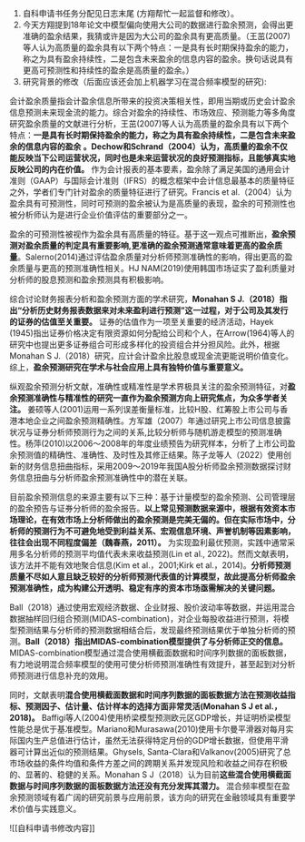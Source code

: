 1. 自科申请书任务分配见日志末尾 (方翔帮忙一起监督和修改）。
2. 今天方翔提到18年论文中模型偏向使用大公司的数据进行盈余预测，会得出更准确的盈余结果，我猜或许是因为大公司的盈余具有更高质量。（王茁(2007)等人认为高质量的盈余具有以下两个特点：一是具有长时期保持盈余的能力，称之为具有盈余持续性，二是包含未来盈余的信息内容的盈余。换句话说具有更高可预测性和持续性的盈余是高质量的盈余。）
3. 研究背景的修改（后面应该还会加上机器学习在混合频率模型的研究):

会计盈余质量指会计盈余信息所带来的投资决策相关性，即用当期或历史会计盈余信息预测未来现金流的能力。综合对盈余的持续性、市场效应、预测能力等多角度研究盈余质量的文献进行分析，王茁(2007)等人认为高质量的盈余具有以下两个特点：**一是具有长时期保持盈余的能力，称之为具有盈余持续性，二是包含未来盈余的信息内容的盈余** **。Dechow和Schrand（2004）认为，高质量的盈余不仅能反映当下公司运营状况，同时也是未来运营状况的良好预测指标，且能够真实地反映公司的内在价值。** 作为会计报表的基本要素，盈余除了满足美国的通用会计准则（GAAP）与国际会计准则（IFRS）的概念框架中会计信息最基本的质量特征之外，学者们专门针对盈余的质量特征进行了研究。Francis et al.（2004）认为盈余具有可预测性，同时可预测的盈余被认为是高质量的表现，盈余的可预测性也被分析师认为是进行企业价值评估的重要部分之一。

盈余的可预测性被视作为盈余具有高质量的特征。基于这一观点可推断出，**盈余预测对盈余质量的判定具有重要影响,更准确的盈余预测通常意味着更高的盈余质量**。Salerno(2014)通过评估盈余质量对分析师预测准确性的影响，得出更高的盈余质量与更高的预测准确性相关。HJ NAM(2019)使用韩国市场证实了盈利质量对分析师的股息预测和盈余预测具有积极影响。

综合讨论财务报表分析和盈余预测方面的学术研究，**Monahan S J.（2018）指出“分析历史财务报表数据来对未来盈利进行预测”这一过程，对于公司及其发行的证券的估值至关重要。** 证券的估值作为一项至关重要的经济活动，Hayek (1945)指出证券价格决定有限资源如何分配给公司和个人，在Arrow(1964)等人的研究中也提出更多证券组合可形成多样化的投资组合并分担风险。此外，根据Monahan S J.（2018）研究，应计会计盈余比股息或现金流更能说明价值变化。综上，**盈余预测研究在学术与社会应用上具有独特价值与重要意义。**

纵观盈余预测分析文献，准确性或精准性是学术界极具关注的盈余预测特征，对**盈余预测准确性与精准性的研究一直作为盈余预测方向上研究焦点，为众多学者关注。** 姜硕等人(2001)运用一系列误差衡量标准，比较H股、红筹股上市公司与香港本地企业之间盈余预测精确性。方军雄（2007）年通过研究上市公司信息披露状况与证券分析师预测行为之间的关系,比较分析师与随机游走模型的预测准确性。杨萍(2010)以2006～2008年的年度业绩预告为研究样本，分析了上市公司盈余预测值的精确性、准确性、及时性及其修正结果。陈子龙等人（2022）使用创新的财务信息扭曲指标，采用2009～2019年我国A股分析师盈余预测数据探讨财务信息扭曲与分析师盈余预测准确性中的潜在关联。

目前盈余预测信息的来源主要有以下三种：基于计量模型的盈余预测、公司管理层的盈余预告与证券分析师的盈余报告。**以上常见预测数据来源中，根据有效资本市场理论，在有效市场上分析师做出的盈余预测是完美无偏的。但在实际市场中，分析师的预测行为不可避免地受到利益关系、宏观信息环境、声誉机制等因素影响，往往会出现不同程度偏差（魏春燕，2011）。** 为实现盈利最优预测，实践中通常采用多名分析师的预测平均值代表未来收益预测(Lin et al., 2022)。然而文献表明，该方法并不能有效地聚合信息(Kim et al.，2001;Kirk et al.，2014)。**分析师预测质量不尽如人意且缺乏较好的分析师预测代表值的计算模型，故此提高分析师盈余预测准确性，成为构建公开透明、稳定有序的资本市场亟需解决的关键问题。**

Ball（2018）通过使用宏观经济数据、企业财报、股价波动率等数据，并运用混合数据抽样回归组合预测(MIDAS-combination)，对企业每股收益进行预测，将模型预测结果与分析师的预测数据相结合后，发现最终预测结果优于单独分析师的预测。**Ball（2018）指出MIDAS-combination模型提供了与分析师正交的信息。** MIDAS-combination模型通过混合使用横截面数据和时间序列数据的面板数据，有力地说明混合频率模型的使用可使分析师预测准确性有效提升，甚至起到对分析师预测进行信息补充的效用。

同时，文献表明**混合使用横截面数据和时间序列数据的面板数据方法在预测收益指标、预测因子、估计量、估计样本的选择方面非常灵活(Monahan S J et al.，2018)。** Baffigi等人(2004)使用桥梁模型预测欧元区GDP增长，并证明桥梁模型性能总是优于基准模型。Mariano和Murasawa(2010)使用卡尔曼平滑器对每月实际国内生产总值进行估计，虽然无法获得特定月份的GDP增长数据，但使用平滑器可计算出近似的预测结果。Ghysels, Santa-Clara和Valkanov(2005)研究了总市场收益的条件均值和条件方差之间的跨期关系并发现风险和收益之间存在积极的、显著的、稳健的关系。Monahan S J（2018）认为目前**这些混合使用横截面数据与时间序列数据的面板数据方法还没有充分发挥其潜力。** 混合频率模型在盈余预测领域有着广阔的研究前景与应用前景，该方向的研究在金融领域具有重要学术价值与实践意义。

![[自科申请书修改内容]]